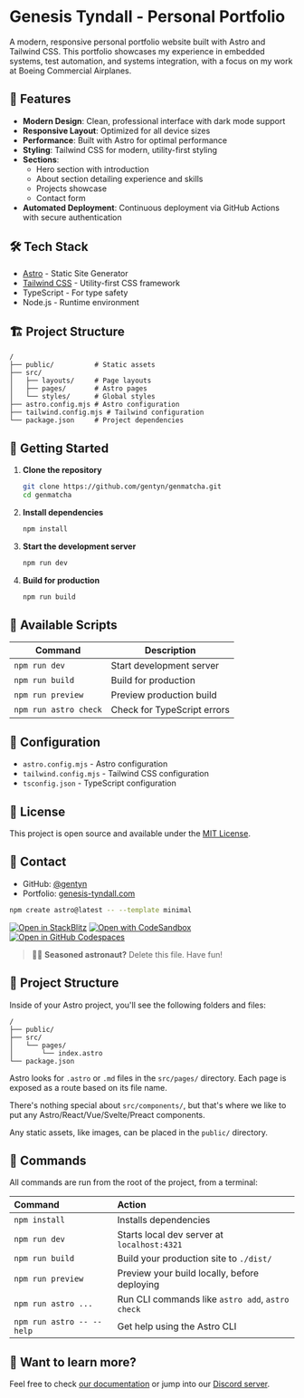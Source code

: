 # Genesis Tyndall - Personal Portfolio

A modern, responsive personal portfolio website built with Astro and Tailwind CSS. This portfolio showcases my experience in embedded systems, test automation, and systems integration, with a focus on my work at Boeing Commercial Airplanes.

## 🚀 Features

- **Modern Design**: Clean, professional interface with dark mode support
- **Responsive Layout**: Optimized for all device sizes
- **Performance**: Built with Astro for optimal performance
- **Styling**: Tailwind CSS for modern, utility-first styling
- **Sections**:
  - Hero section with introduction
  - About section detailing experience and skills
  - Projects showcase
  - Contact form
- **Automated Deployment**: Continuous deployment via GitHub Actions with secure authentication

## 🛠️ Tech Stack

- [Astro](https://astro.build) - Static Site Generator
- [Tailwind CSS](https://tailwindcss.com) - Utility-first CSS framework
- TypeScript - For type safety
- Node.js - Runtime environment

## 🏗️ Project Structure

```text
/
├── public/          # Static assets
├── src/
│   ├── layouts/     # Page layouts
│   ├── pages/       # Astro pages
│   └── styles/      # Global styles
├── astro.config.mjs # Astro configuration
├── tailwind.config.mjs # Tailwind configuration
└── package.json     # Project dependencies
```

## 🚀 Getting Started

1. **Clone the repository**
   ```bash
   git clone https://github.com/gentyn/genmatcha.git
   cd genmatcha
   ```

2. **Install dependencies**
   ```bash
   npm install
   ```

3. **Start the development server**
   ```bash
   npm run dev
   ```

4. **Build for production**
   ```bash
   npm run build
   ```

## 📝 Available Scripts

| Command | Description |
|---------|-------------|
| `npm run dev` | Start development server |
| `npm run build` | Build for production |
| `npm run preview` | Preview production build |
| `npm run astro check` | Check for TypeScript errors |

## 🔧 Configuration

- `astro.config.mjs` - Astro configuration
- `tailwind.config.mjs` - Tailwind CSS configuration
- `tsconfig.json` - TypeScript configuration

## 📄 License

This project is open source and available under the [MIT License](LICENSE).

## 👤 Contact

- GitHub: [@gentyn](https://github.com/gentyn)
- Portfolio: [genesis-tyndall.com](https://genesis-tyndall.com)

```sh
npm create astro@latest -- --template minimal
```

[![Open in StackBlitz](https://developer.stackblitz.com/img/open_in_stackblitz.svg)](https://stackblitz.com/github/withastro/astro/tree/latest/examples/minimal)
[![Open with CodeSandbox](https://assets.codesandbox.io/github/button-edit-lime.svg)](https://codesandbox.io/p/sandbox/github/withastro/astro/tree/latest/examples/minimal)
[![Open in GitHub Codespaces](https://github.com/codespaces/badge.svg)](https://codespaces.new/withastro/astro?devcontainer_path=.devcontainer/minimal/devcontainer.json)

> 🧑‍🚀 **Seasoned astronaut?** Delete this file. Have fun!

## 🚀 Project Structure

Inside of your Astro project, you'll see the following folders and files:

```text
/
├── public/
├── src/
│   └── pages/
│       └── index.astro
└── package.json
```

Astro looks for `.astro` or `.md` files in the `src/pages/` directory. Each page is exposed as a route based on its file name.

There's nothing special about `src/components/`, but that's where we like to put any Astro/React/Vue/Svelte/Preact components.

Any static assets, like images, can be placed in the `public/` directory.

## 🧞 Commands

All commands are run from the root of the project, from a terminal:

| Command                   | Action                                           |
| :------------------------ | :----------------------------------------------- |
| `npm install`             | Installs dependencies                            |
| `npm run dev`             | Starts local dev server at `localhost:4321`      |
| `npm run build`           | Build your production site to `./dist/`          |
| `npm run preview`         | Preview your build locally, before deploying     |
| `npm run astro ...`       | Run CLI commands like `astro add`, `astro check` |
| `npm run astro -- --help` | Get help using the Astro CLI                     |

## 👀 Want to learn more?

Feel free to check [our documentation](https://docs.astro.build) or jump into our [Discord server](https://astro.build/chat).
